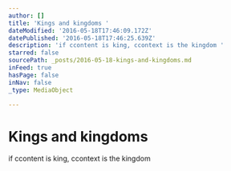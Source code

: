 ```yaml
---
author: []
title: 'Kings and kingdoms '
dateModified: '2016-05-18T17:46:09.172Z'
datePublished: '2016-05-18T17:46:25.639Z'
description: 'if ccontent is king, ccontext is the kingdom '
starred: false
sourcePath: _posts/2016-05-18-kings-and-kingdoms.md
inFeed: true
hasPage: false
inNav: false
_type: MediaObject

---
```

# Kings and kingdoms 

if ccontent is king, ccontext is the kingdom